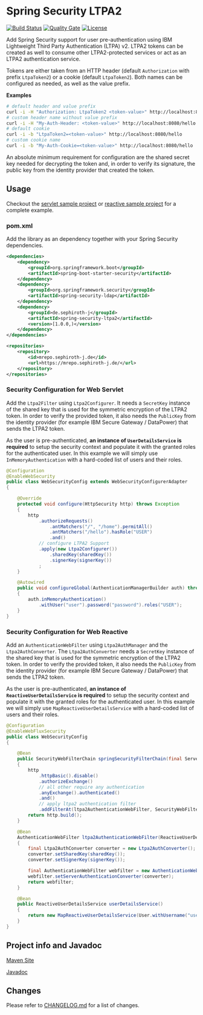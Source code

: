 # Spring Security LTPA2

[![Build Status](https://app.travis-ci.com/sephiroth-j/spring-security-ltpa2-core.svg?branch=master)](https://app.travis-ci.com/github/sephiroth-j/spring-security-ltpa2-core) [![Quality Gate](https://sonarcloud.io/api/project_badges/measure?project=de.sephiroth-j%3Aspring-security-ltpa2&metric=alert_status)](https://sonarcloud.io/dashboard?id=de.sephiroth-j%3Aspring-security-ltpa2) [![License](https://img.shields.io/badge/License-Apache%202.0-blue.svg)](https://opensource.org/licenses/Apache-2.0)

Add Spring Security support for user pre-authentication using IBM Lightweight Third Party Authentication (LTPA) v2. LTPA2 tokens can be created as well to consume other LTPA2-protected services or act as an LTPA2 authentication service.

Tokens are either taken from an HTTP header (default `Authorization` with prefix `LtpaToken2`) or a cookie (default `LtpaToken2`). Both names can be configured as needed, as well as the value prefix.

**Examples**

```bash
# default header and value prefix
curl -i -H "Authorization: LtpaToken2 <token-value>" http://localhost:8080/hello
# custom header name without value prefix
curl -i -H "My-Auth-Header: <token-value>" http://localhost:8080/hello
# default cookie
curl -i -b "LtpaToken2=<token-value>" http://localhost:8080/hello
# custom cookie name
curl -i -b "My-Auth-Cookie=<token-value>" http://localhost:8080/hello
```

An absolute minimum requirement for configuration are the shared secret key needed for decrypting the token and, in order to verify its signature, the public key from the identity provider that created the token.

## Usage
Checkout the [servlet sample project](https://github.com/sephiroth-j/spring-security-ltpa2-sample) or [reactive sample project](https://github.com/sephiroth-j/spring-security-ltpa2-reactive-sample) for a complete example.

### pom.xml
Add the library as an dependency together with your Spring Security dependencies.

```xml
<dependencies>
	<dependency>
		<groupId>org.springframework.boot</groupId>
		<artifactId>spring-boot-starter-security</artifactId>
	</dependency>
	<dependency>
		<groupId>org.springframework.security</groupId>
		<artifactId>spring-security-ldap</artifactId>
	</dependency>
	<dependency>
		<groupId>de.sephiroth-j</groupId>
		<artifactId>spring-security-ltpa2</artifactId>
		<version>[1.0.0,)</version>
	</dependency>
</dependencies>

<repositories>
	<repository>
		<id>mrepo.sephiroth-j.de</id>
		<url>https://mrepo.sephiroth-j.de/</url>
	</repository>
</repositories>
```

### Security Configuration for Web Servlet
Add the `Ltpa2Filter` using `Ltpa2Configurer`. It needs a `SecretKey` instance of the shared key that is used for the symmetric encryption of the LTPA2 token. In order to verify the provided token, it also needs the `PublicKey` from the identity provider (for example IBM Secure Gateway / DataPower) that sends the LTPA2 token.

As the user is pre-authenticated, **an instance of `UserDetailsService` is required** to setup the security context and populate it with the granted roles for the authenticated user. In this example we will simply use `InMemoryAuthentication` with a hard-coded list of users and their roles.

```java
@Configuration
@EnableWebSecurity
public class WebSecurityConfig extends WebSecurityConfigurerAdapter
{

	@Override
	protected void configure(HttpSecurity http) throws Exception
	{
		http
			.authorizeRequests()
				.antMatchers("/", "/home").permitAll()
				.antMatchers("/hello").hasRole("USER")
				.and()
			// configure LTPA2 Support
			.apply(new Ltpa2Configurer())
				.sharedKey(sharedKey())
				.signerKey(signerKey())
			;
	}

	@Autowired
	public void configureGlobal(AuthenticationManagerBuilder auth) throws Exception
	{
		auth.inMemoryAuthentication()
			.withUser("user").password("password").roles("USER");
	}
}
```

### Security Configuration for Web Reactive
Add an `AuthenticationWebFilter` using `Ltpa2AuthManager` and the `Ltpa2AuthConverter`. The `Ltpa2AuthConverter` needs a `SecretKey` instance of the shared key that is used for the symmetric encryption of the LTPA2 token. In order to verify the provided token, it also needs the `PublicKey` from the identity provider (for example IBM Secure Gateway / DataPower) that sends the LTPA2 token.

As the user is pre-authenticated, **an instance of `ReactiveUserDetailsService` is required** to setup the security context and populate it with the granted roles for the authenticated user. In this example we will simply use `MapReactiveUserDetailsService` with a hard-coded list of users and their roles.

```java
@Configuration
@EnableWebFluxSecurity
public class WebSecurityConfig
{

	@Bean
	public SecurityWebFilterChain springSecurityFilterChain(final ServerHttpSecurity http, final ReactiveUserDetailsService userDetailsService, AuthenticationWebFilter ltpa2AuthenticationWebFilter)
	{
		http
			.httpBasic().disable()
			.authorizeExchange()
			// all other require any authentication
			.anyExchange().authenticated()
			.and()
			// apply ltpa2 authentication filter
			.addFilterAt(ltpa2AuthenticationWebFilter, SecurityWebFiltersOrder.AUTHENTICATION);
		return http.build();
	}

	@Bean
	AuthenticationWebFilter ltpa2AuthenticationWebFilter(ReactiveUserDetailsService userDetailsService) throws GeneralSecurityException
	{
		final Ltpa2AuthConverter converter = new Ltpa2AuthConverter();
		converter.setSharedKey(sharedKey());
		converter.setSignerKey(signerKey());

		final AuthenticationWebFilter webfilter = new AuthenticationWebFilter(new Ltpa2AuthManager(userDetailsService));
		webfilter.setServerAuthenticationConverter(converter);
		return webfilter;
	}

	@Bean
	public ReactiveUserDetailsService userDetailsService()
	{
		return new MapReactiveUserDetailsService(User.withUsername("user").password("password").roles("USER").build());
	}
}
```

## Project info and Javadoc
[Maven Site](https://www.sephiroth-j.de/java/spring-security-ltpa2/)

[Javadoc](https://www.sephiroth-j.de/java/spring-security-ltpa2/apidocs/)

## Changes
Please refer to [CHANGELOG.md](CHANGELOG.md) for a list of changes.
